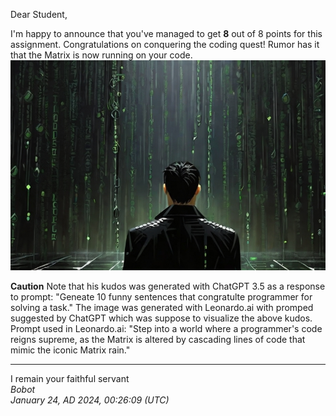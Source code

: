 Dear Student,

I'm happy to announce that you've managed to get **8** out of 8 points for this assignment.
Congratulations on conquering the coding quest! Rumor has it that the Matrix is now running on your code.
![Coder Triumph](https://raw.githubusercontent.com/sbobek/bobot-kudos/main/Leonardo_Diffusion_XL_Step_into_a_world_where_a_programmers_co_3.jpg)


**Caution**
Note that his kudos was generated with ChatGPT 3.5 as a response to prompt: "Geneate 10 funny sentences that congratulte programmer for solving a task."
The image was generated with Leonardo.ai with promped suggested by ChatGPT which was suppose to visualize the above kudos.
Prompt used in Leonardo.ai: "Step into a world where a programmer's code reigns supreme, as the Matrix is altered by cascading lines of code that mimic the iconic Matrix rain."



-----------
I remain your faithful servant\
_Bobot_\
_January 24, AD 2024, 00:26:09 (UTC)_